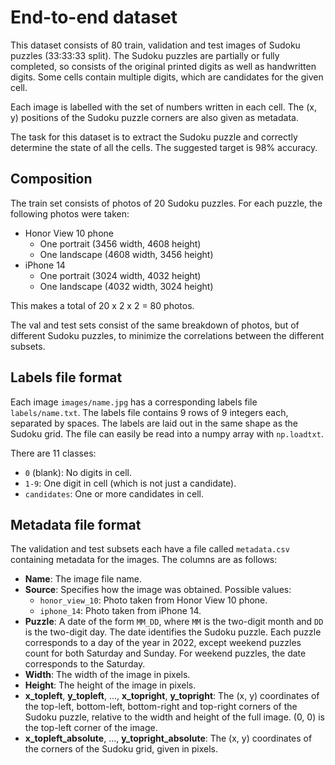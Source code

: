 # End-to-end dataset

This dataset consists of 80 train, validation and test images of Sudoku puzzles (33:33:33 split). The Sudoku puzzles are partially or fully completed, so consists of the original printed digits as well as handwritten digits. Some cells contain multiple digits, which are candidates for the given cell.

Each image is labelled with the set of numbers written in each cell. The (x, y) positions of the Sudoku puzzle corners are also given as metadata.

The task for this dataset is to extract the Sudoku puzzle and correctly determine the state of all the cells. The suggested target is 98% accuracy.

## Composition

The train set consists of photos of 20 Sudoku puzzles. For each puzzle, the following photos were taken:
  * Honor View 10 phone
    * One portrait (3456 width, 4608 height)
    * One landscape (4608 width, 3456 height)
  * iPhone 14
    * One portrait (3024 width, 4032 height)
    * One landscape (4032 width, 3024 height)

This makes a total of 20 x 2 x 2 = 80 photos.

The val and test sets consist of the same breakdown of photos, but of different Sudoku puzzles, to minimize the correlations between the different subsets.

## Labels file format

Each image `images/name.jpg` has a corresponding labels file `labels/name.txt`. The labels file contains 9 rows of 9 integers each, separated by spaces. The labels are laid out in the same shape as the Sudoku grid. The file can easily be read into a numpy array with `np.loadtxt`.

There are 11 classes:
* `0` (blank): No digits in cell.
* `1-9`: One digit in cell (which is not just a candidate).
* `candidates`: One or more candidates in cell.

## Metadata file format

The validation and test subsets each have a file called `metadata.csv` containing metadata for the images. The columns are as follows:
* **Name**: The image file name.
* **Source**: Specifies how the image was obtained. Possible values:
  * `honor_view_10`: Photo taken from Honor View 10 phone.
  * `iphone_14`: Photo taken from iPhone 14.
* **Puzzle**: A date of the form `MM_DD`, where `MM` is the two-digit month and `DD` is the two-digit day. The date identifies the Sudoku puzzle. Each puzzle corresponds to a day of the year in 2022, except weekend puzzles count for both Saturday and Sunday. For weekend puzzles, the date corresponds to the Saturday.
* **Width**: The width of the image in pixels.
* **Height**: The height of the image in pixels.
* **x_topleft**, **y_topleft**, ..., **x_topright**, **y_topright**: The (x, y) coordinates of the top-left, bottom-left, bottom-right and top-right corners of the Sudoku puzzle, relative to the width and height of the full image. (0, 0) is the top-left corner of the image.
* **x_topleft_absolute**, ..., **y_topright_absolute**: The (x, y) coordinates of the corners of the Sudoku grid, given in pixels.

